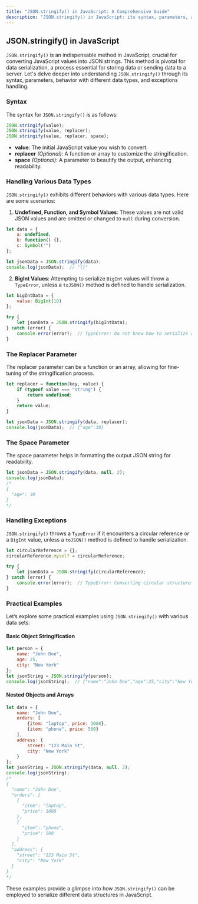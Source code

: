 ```yaml
---
title: "JSON.stringify() in JavaScript: A Comprehensive Guide"
description: "JSON.stringify() in JavaScript: its syntax, parameters, and practical examples. Master data serialization for effective data handling and transmission in your projects."
---
```


## JSON.stringify() in JavaScript

`JSON.stringify()` is an indispensable method in JavaScript, crucial for converting JavaScript values into JSON strings. This method is pivotal for data serialization, a process essential for storing data or sending data to a server. Let's delve deeper into understanding `JSON.stringify()` through its syntax, parameters, behavior with different data types, and exceptions handling.

### Syntax

The syntax for `JSON.stringify()` is as follows:

```javascript
JSON.stringify(value);
JSON.stringify(value, replacer);
JSON.stringify(value, replacer, space);
```

- **value**: The initial JavaScript value you wish to convert.
- **replacer** *(Optional)*: A function or array to customize the stringification.
- **space** *(Optional)*: A parameter to beautify the output, enhancing readability.

### Handling Various Data Types

`JSON.stringify()` exhibits different behaviors with various data types. Here are some scenarios:

1. **Undefined, Function, and Symbol Values**: These values are not valid JSON values and are omitted or changed to `null` during conversion.

```javascript
let data = {
    a: undefined,
    b: function() {},
    c: Symbol("")
};

let jsonData = JSON.stringify(data);
console.log(jsonData);  // "{}"
```

2. **BigInt Values**: Attempting to serialize `BigInt` values will throw a `TypeError`, unless a `toJSON()` method is defined to handle serialization.

```javascript
let bigIntData = {
    value: BigInt(10)
};

try {
    let jsonData = JSON.stringify(bigIntData);
} catch (error) {
    console.error(error);  // TypeError: Do not know how to serialize a BigInt
}
```

### The Replacer Parameter

The replacer parameter can be a function or an array, allowing for fine-tuning of the stringification process.

```javascript
let replacer = function(key, value) {
    if (typeof value === "string") {
        return undefined;
    }
    return value;
}

let jsonData = JSON.stringify(data, replacer);
console.log(jsonData);  // {"age":30}
```

### The Space Parameter

The space parameter helps in formatting the output JSON string for readability.

```javascript
let jsonData = JSON.stringify(data, null, 2);
console.log(jsonData);
/*
{
  "age": 30
}
*/
```

### Handling Exceptions

`JSON.stringify()` throws a `TypeError` if it encounters a circular reference or a `BigInt` value, unless a `toJSON()` method is defined to handle serialization.

```javascript
let circularReference = {};
circularReference.myself = circularReference;

try {
    let jsonData = JSON.stringify(circularReference);
} catch (error) {
    console.error(error);  // TypeError: Converting circular structure to JSON
}
```

### Practical Examples

Let’s explore some practical examples using `JSON.stringify()` with various data sets:

#### Basic Object Stringification

```javascript
let person = {
    name: "John Doe",
    age: 25,
    city: "New York"
};
let jsonString = JSON.stringify(person);
console.log(jsonString);  // {"name":"John Doe","age":25,"city":"New York"}
```

#### Nested Objects and Arrays

```javascript
let data = {
    name: "John Doe",
    orders: [
        {item: "laptop", price: 1000},
        {item: "phone", price: 500}
    ],
    address: {
        street: "123 Main St",
        city: "New York"
    }
};
let jsonString = JSON.stringify(data, null, 2);
console.log(jsonString);
/*
{
  "name": "John Doe",
  "orders": [
    {
      "item": "laptop",
      "price": 1000
    },
    {
      "item": "phone",
      "price": 500
    }
  ],
  "address": {
    "street": "123 Main St",
    "city": "New York"
  }
}
*/
```

These examples provide a glimpse into how `JSON.stringify()` can be employed to serialize different data structures in JavaScript.